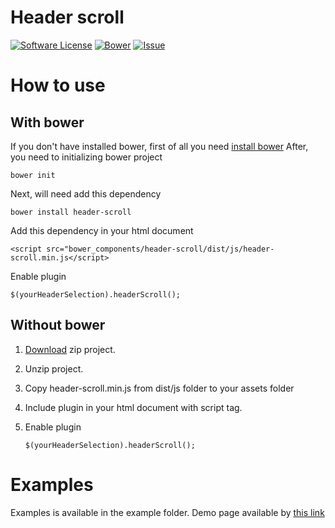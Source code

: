 # Header scroll
[![Software License][ico-license]](LICENSE)
[![Bower][ico-bower]][link-bower]
[![Issue][ico-issue]][link-issue]

# How to use
## With bower
If you don't have installed bower, first of all you need [install bower](http://bower.io/#install-bower)
After, you need to initializing bower project

    bower init
Next, will need add this dependency
		
    bower install header-scroll
Add this dependency in your html document

    <script src="bower_components/header-scroll/dist/js/header-scroll.min.js</script>
Enable plugin

    $(yourHeaderSelection).headerScroll();
## Without bower

 1. [Download](https://github.com/peachananr/onepage-scroll/archive/master.zip) zip project.
 2. Unzip project.
 3. Copy header-scroll.min.js from dist/js folder to your assets folder 
 4. Include plugin in your html document with script tag.
 5. Enable plugin
	 
     `$(yourHeaderSelection).headerScroll();`

    
# Examples
Examples is available in the example folder. Demo page available by [this link](http://teinnsei.github.io/header-scroll/)


[link-issue]: https://github.com/Teinnsei/header-scroll/issues
[ico-issue]: https://img.shields.io/github/issues/Teinnsei/header-scroll.svg?style=flat-square

[ico-license]: https://img.shields.io/badge/license-MIT-blue.svg?style=flat-square

[ico-bower]: https://img.shields.io/bower/v/header-scroll.svg?style=flat-square
[link-bower]: https://github.com/Teinnsei/header-scroll
